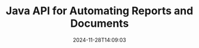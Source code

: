 ---
############################# Static ############################
layout: "landing"
date: 2024-11-28T14:09:03
draft: false

lang: en
product: "Assembly"
product_tag: "assembly"
platform: "Java"
platform_tag: "java"

############################# Drop-down ############################
supported_platforms:
  items:
    # supported_platforms loop
    - title: ".NET"
      tag: "net"
    # supported_platforms loop
    - title: "Java"
      tag: "java"

############################# Head ############################
head_title: "Java Library for Document Creation, Automation & Reporting"
head_description: "Java library for automating document creation and generating reports. Create PDF, Word, Excel, PPTX, HTML, and email documents using custom templates."

############################# Header ############################
title: "Java API for Automating Reports and Documents"
description: "Simplify report generation in Java by merging data with templates."
words:
  for: "for"

actions:
  main: "Get Trial via NuGet"
  main_link: "https://releases.groupdocs.com/java/repo/com/groupdocs/groupdocs-assembly/"
  alt: "Licensing"
  alt_link: "https://purchase.groupdocs.com/pricing/assembly/java/"
  title: "Ready to Get Started?"
  description: "Try the features of GroupDocs.Assembly for free or request a license."

release:
  title: "Version {0} released"
  notes: "See what’s new"
  downloads: "Downloads"

code:
  title: "Generate a Chart in DOCX with Java"
  more: "More examples"
  more_link: "https://github.com/groupdocs-assembly/GroupDocs.Assembly-for-Java/"
  install_title : "Maven XML"
  install: |
    <dependency>
      <groupId>com.groupdocs</groupId>
      <artifactId>groupdocs-assembly</artifactId>
      <version>{0}</version>
    </dependency>
  content: |
    ```java {style=abap}  
    String template = "chart_template.docx";

    // Retrieve managers' productivity data from the source
    DocumentTable data_table = 
        new DocumentTable("Managers.json", 1);

    // Create an instance of DataSourceInfo with the data
    DataSourceInfo data 
        = new DataSourceInfo(data_table, "managers");

    // Set chart colors using another DataSourceInfo
    DataSourceInfo design = 
        new DataSourceInfo("red", "color");

    // Fill the template with data and save it to the output
    DocumentAssembler asm = new DocumentAssembler();
    asm.AssembleDocument(template, "result.docx", data, design);
    ```

############################# Overview ############################
overview:
  enable: true
  title: "GroupDocs.Assembly Overview"
  description: "A Java library designed for automated document creation and seamless data integration."
  features:
    # feature loop
    - title: "Merge Business Data into Templates with Java"
      content: "Easily create professional reports by embedding data from JSON, XML, or other sources into pre-designed templates using GroupDocs.Assembly for Java."

    # feature loop
    - title: "Work with Embedded Objects"
      content: "Automatically populate elements like tables, charts, and diagrams in documents using data from external sources."

    # feature loop
    - title: "Advanced Customization"
      content: "GroupDocs.Assembly for Java offers flexible features like generating barcodes, pulling online data through URLs, and exporting output in different formats."

############################# Platforms ############################
platforms:
  enable: true
  title: "Platform independence"
  description: "GroupDocs.Assembly for Java works seamlessly with popular operating systems, development frameworks, and package managers."
  items:
    # platform loop
    - title: "Amazon"
      image: "amazon"
    # platform loop
    - title: "Docker"
      image: "docker"
    # platform loop
    - title: "Azure"
      image: "azure"
    # platform loop
    - title: "Eclipse"
      image: "eclipse"
    # platform loop
    - title: "IntelliJ"
      image: "intellij"
    # platform loop
    - title: "Windows"
      image: "windows"
    # platform loop
    - title: "Linux"
      image: "linux"
    # platform loop
    - title: "Maven"
      image: "maven"

############################# File formats ############################
formats:
  enable: true
  title: "Supported file formats"
  description: |
    GroupDocs.Assembly for Java supports a wide range of [document formats](https://docs.groupdocs.com/assembly/java/supported-document-formats/).
  groups:
    # group loop
    - color: "green"
      content: |
        ### Microsoft Office formats
        * **Word:**  DOCX, DOC, DOCM, DOT, DOTX, DOTM, RTF, WordprocessingML
        * **Excel:** XLSX, XLS, XLSM, XLSB, XLTM, XLT, XLTM, XLTX, SpreadsheetML
        * **PowerPoint:** PPT, PPTX, PPTM, PPS, PPSX, PPSM, POTM, POTX
    # group loop
    - color: "blue"
      content: |
        ### Images & Other Formats
        * **Portable:** PDF
        * **Images:** SVG, TIFF
        * **Other office formats:** ODT, OTT, OTS, ODS, ODP, OTP
      # group loop
    - color: "red"
      content: |
        ### Other formats
        * **Web:** HTML, MHTML
        * **Emails:** EML, MSG, EMLX
        * **Other:** EPUB, MD

############################# Features ############################
features:
  enable: true
  title: "Key Capabilities of GroupDocs.Assembly"
  description: "Create professional documents and reports with advanced data handling."

  items:
    # feature loop
    - icon: "preview"
      title: "Visual Data Elements"
      content: "Add and format elements like charts, tables, images, and lists directly in your documents."

    # feature loop
    - icon: "manipulate"
      title: "Data Transformation"
      content: "Use formulas, sorting, and other tools to organize and present your data effectively."

    # feature loop
    - icon: "two_pages"
      title: "Support for Multiple Formats"
      content: "Easily work with common file types for both templates and output files."

    # feature loop
    - icon: "document_settings"
      title: "Enhanced Template Formatting"
      content: "Customize templates with numeric, alphabetic, and other advanced formatting options."

    # feature loop
    - icon: "text"
      title: "Dynamic Barcode Generation"
      content: "Quickly create and insert barcode images into documents as needed."

    # feature loop
    - icon: "add"
      title: "Flexible Text Styling"
      content: "Apply text transformations like uppercase, lowercase, title case, or other styles in templates."

    # feature loop
    - icon: "manipulate"
      title: "Import External Content"
      content: "Embed content from external files dynamically while generating documents."

    # feature loop
    - icon: "convert"
      title: "Export in Multiple Formats"
      content: "Save final documents in various file formats using specified extensions or configurations."

    # feature loop
    - icon: "update"
      title: "Dynamic Media Embedding"
      content: "Insert images or other content using Base64-encoded data during document creation."

############################# Code samples ############################
code_samples:
  enable: true
  title: "Code samples"
  description: "Explore sample code for common tasks with GroupDocs.Assembly."
  items:
    # code sample loop
    - title: "Create a Bulleted List in Word"
      content: |
        Learn how to add [bulleted lists](https://docs.groupdocs.com/assembly/java/bulleted-list-in-word-processing-document/) to Word documents for organized data representation. This example shows how to generate a list in Word using GroupDocs.Assembly.
        {{< landing/code title="Create a Bulleted List in Word">}}
        ```java {style=abap}
        // Insert this template on a document page:
        // Managers' performance indicators
        // . <<foreach [in products]>><<[ProductName]>>
        // <</foreach>>

        // Specify the template path
        String template = "Bulleted List Template.docx";

        // Set the output file path
        String result = "Result Report.docx"

        // Retrieve managers' data from a JSON source
        JsonDataSource dataSource = new JsonDataSource("Report data.json");
        DataSourceInfo data = new DataSourceInfo(dataSource, "managers")

        // Generate the report with the filled data
        DocumentAssembler assembler = new DocumentAssembler();
        assembler.assembleDocument(template, result, data);
        ```
        {{< /landing/code >}}
    # code sample loop
    - title: "Create Pie Charts in PPTX"
      content: |
        Use templates and XML to add [pie charts](https://docs.groupdocs.com/assembly/java/pie-chart-in-presentation-document/) to your presentations. Make your reports more engaging by including pie charts to visualize data.
        {{< landing/code title="Create Pie Charts in PPTX">}}
        ```java {style=abap}   
        // Add the chart title template to the presentation:
        // Customers' revenue <<foreach [in customers]>> 
        // <<x [CustomerName]>>

        // Also include the chart data template:
        // Total Order Price<<foreach [in customers]>> 
        // <<x [CustomerName]>>

        // Specify the chart template path
        String template = "Pie Chart Template.pptx";

        // Set the output file path
        String result = "Result Report.pptx"

        // Retrieve customers' data from an XML source
        JsonDataSource dataSource = new JsonDataSource("Chart data.xml");
        DataSourceInfo data = new DataSourceInfo(dataSource, "customers")

        // Generate the chart and save the result
        DocumentAssembler assembler = new DocumentAssembler();
        assembler.assembleDocument(template, result, data);
        ```
        {{< /landing/code >}}

---